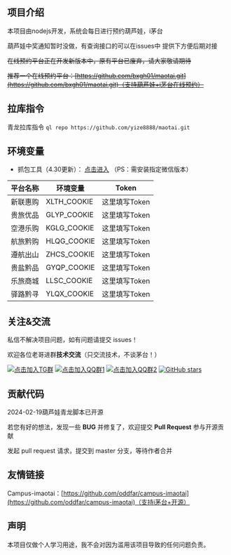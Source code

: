 ## 项目介绍

本项目由nodejs开发，系统会每日进行预约葫芦娃，i茅台

葫芦娃中奖通知暂时没做，有查询接口的可以在issues中 提供下方便后期对接

~~在线预约平台正在开发新版本中，原有平台已废弃，请大家敬请期待~~

~~推荐一个在线预约平台：[https://github.com/bxgh01/maotai.git](https://github.com/bxgh01/maotai.git)（支持葫芦娃+i茅台在线预约）~~

## 拉库指令

青龙拉库指令 `ql repo https://github.com/yize8888/maotai.git`

## 环境变量

- 抓包工具（4.30更新）： [点击进入](https://github.com/yize8888/maotai/releases) （PS：需安装指定微信版本）

| 平台名称 | 环境变量 | Token |
|--------|-------------|-------------|
| 新联惠购 | XLTH_COOKIE | 这里填写Token |
| 贵旅优品 | GLYP_COOKIE | 这里填写Token |
| 空港乐购 | KGLG_COOKIE | 这里填写Token |
| 航旅黔购 | HLQG_COOKIE | 这里填写Token |
| 遵航出山 | ZHCS_COOKIE | 这里填写Token |
| 贵盐黔品 | GYQP_COOKIE | 这里填写Token |
| 乐旅商城 | LLSC_COOKIE | 这里填写Token |
| 驿路黔寻 | YLQX_COOKIE | 这里填写Token |

## 关注&交流

私信不解决项目问题，如有问题请提交 issues！

欢迎各位老哥进群**技术交流**（只交流技术，不谈茅台！）

[![点击加入TG群](https://img.shields.io/badge/Telegram-Group-blue)](https://t.me/baxianguohai1) [![点击加入QQ群1](https://img.shields.io/badge/QQ群1(已满)-Group-blue)](http://qm.qq.com/cgi-bin/qm/qr?_wv=1027&k=BrlRQjmdywsSx4ND3Q2G8qb86I-W_hc-&authKey=M4kTEft46WcUOqqyUns2aZ5L22A28050fUNIgGAqZgAWMcOGZRQRLTaD0KSj4G9F&noverify=0&group_code=675608101) [![点击加入QQ群2](https://img.shields.io/badge/QQ群2-Group-blue)](http://qm.qq.com/cgi-bin/qm/qr?_wv=1027&k=PngOHp0TYVK2oMCEg_X5fPsjaUw9_W-T&authKey=MVdzvz%2BeRHgEqOVs6mbcwbxma8KwJU4dm%2FGs5Of74MzS1s%2Fh3URSutaPhAV2asHQ&noverify=0&group_code=813212751) [![GitHub stars](https://img.shields.io/github/stars/yize8888/maotai.svg?style=social&label=Stars)](https://github.com/yize8888/maotai.git)

## 贡献代码

2024-02-19葫芦娃青龙脚本已开源

若您有好的想法，发现一些 **BUG** 并修复了，欢迎提交 **Pull Request** 参与开源贡献

发起 pull request 请求，提交到 master 分支，等待作者合并

## 友情链接

Campus-imaotai：[https://github.com/oddfar/campus-imaotai](https://github.com/oddfar/campus-imaotai)（支持i茅台+开源）

## 声明
本项目仅做个人学习用途，我不会对因为滥用该项目导致的任何问题负责。

